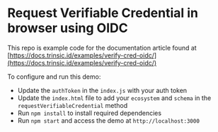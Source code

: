 # Request Verifiable Credential in browser using OIDC

This repo is example code for the documentation article found at [https://docs.trinsic.id/examples/verify-cred-oidc/](https://docs.trinsic.id/examples/verify-cred-oidc/)

To configure and run this demo:

- Update the `authToken` in the `index.js` with your auth token
- Update the `index.html` file to add your `ecosystem` and `schema` in the `requestVerifiableCredential` method
- Run `npm install` to install required dependencies
- Run `npm start` and access the demo at `http://localhost:3000`
